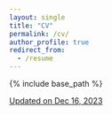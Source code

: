 ```yaml
---
layout: single
title: "CV"
permalink: /cv/
author_profile: true
redirect_from:
  - /resume
---
```


{% include base_path %}

[Updated on Dec 16, 2023](https://aliciachenw.github.io/files/CV.pdf)
